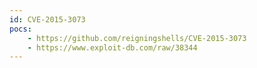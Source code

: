 ```yaml
---
id: CVE-2015-3073
pocs:
    - https://github.com/reigningshells/CVE-2015-3073
    - https://www.exploit-db.com/raw/38344
---
```

